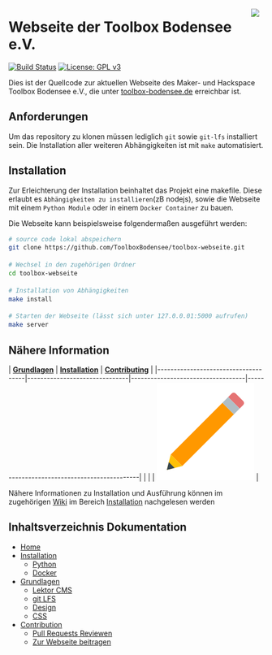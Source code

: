 <a href="https://toolbox-bodensee.de"><img src="https://avatars0.githubusercontent.com/u/9744766?s=200&v=4" align="right" hspace="10" vspace="6"></a>

Webseite der Toolbox Bodensee e.V.
====================================

[![Build Status](https://travis-ci.org/ToolboxBodensee/toolbox-webseite.svg?branch=master)](https://travis-ci.org/ToolboxBodensee/toolbox-webseite)
[![License: GPL v3](https://img.shields.io/badge/License-GPLv3-blue.svg)](https://www.gnu.org/licenses/gpl-3.0)

Dies ist der Quellcode zur aktuellen Webseite des Maker- und Hackspace Toolbox Bodensee e.V., die unter [toolbox-bodensee.de](https://toolbox-bodensee.de/) erreichbar ist.


Anforderungen
---------------------------------
Um das repository zu klonen müssen lediglich ``git`` sowie ``git-lfs`` installiert sein. Die Installation aller weiteren Abhängigkeiten ist mit ``make`` automatisiert.

Installation
---------------------------------

Zur Erleichterung der Installation beinhaltet das Projekt eine makefile. Diese erlaubt es ``Abhängigkeiten zu installieren``(zB nodejs), sowie die Webseite mit einem ``Python Module`` oder in einem ``Docker Container`` zu bauen.

Die Webseite kann beispielsweise folgendermaßen ausgeführt werden:
```bash
# source code lokal abspeichern
git clone https://github.com/ToolboxBodensee/toolbox-webseite.git

# Wechsel in den zugehörigen Ordner
cd toolbox-webseite

# Installation von Abhängigkeiten
make install

# Starten der Webseite (lässt sich unter 127.0.0.01:5000 aufrufen)
make server
```

Nähere Information
---------------------------------
| **[Grundlagen](https://github.com/ToolboxBodensee/toolbox-webseite/wiki/Grundlagen)**     | **[Installation](https://github.com/ToolboxBodensee/toolbox-webseite/wiki/Installation)**     | **[Contributing](https://github.com/ToolboxBodensee/toolbox-webseite/wiki/Contributing)**           |
|-------------------------------------|-------------------------------|-----------------------------------|---------------------------------------------|
|  |  | [![i1](https://github.com/ToolboxBodensee/toolbox-webseite-wiki/blob/master/images/edit.svg)](https://github.com/ToolboxBodensee/toolbox-webseite/wiki/Contribution) |


Nähere Informationen zu Installation und Ausführung können im zugehörigen [Wiki](https://github.com/ToolboxBodensee/toolbox-webseite/wiki/Home) im Bereich [Installation](https://github.com/ToolboxBodensee/toolbox-webseite/wiki/Installation) nachgelesen werden



Inhaltsverzeichnis Dokumentation
---------------------------------

* [Home](https://github.com/ToolboxBodensee/toolbox-webseite/wiki/Home)
* [Installation](https://github.com/ToolboxBodensee/toolbox-webseite/wiki/Installation)
  * [Python](https://github.com/ToolboxBodensee/toolbox-webseite/wiki/Installation%3A-Python)
  * [Docker](https://github.com/ToolboxBodensee/toolbox-webseite/wiki/Installation%3A-Docker)
* [Grundlagen](https://github.com/ToolboxBodensee/toolbox-webseite/wiki/Grundlagen)
  * [Lektor CMS](https://github.com/ToolboxBodensee/toolbox-webseite/wiki/Grundlagen%3A-Lektor-CMS)
  * [git LFS](https://github.com/ToolboxBodensee/toolbox-webseite/wiki/Grundlagen%3A-git-LFS)
  * [Design](https://github.com/ToolboxBodensee/toolbox-webseite/wiki/Grundlagen%3A-Design)
  * [CSS](https://github.com/ToolboxBodensee/toolbox-webseite/wiki/Grundlagen%3A-CSS)
* [Contribution](https://github.com/ToolboxBodensee/toolbox-webseite/wiki/Contribution)
  * [Pull Requests Reviewen](https://github.com/ToolboxBodensee/toolbox-webseite/wiki/Contribution%3A-Pull-Requests)
  * [Zur Webseite beitragen](https://github.com/ToolboxBodensee/toolbox-webseite/wiki/Contribution%3A-Projekte)
